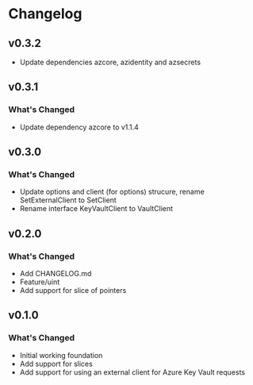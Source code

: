 # Changelog

## v0.3.2

* Update dependencies azcore, azidentity and azsecrets

## v0.3.1

### What's Changed

* Update dependency azcore to v1.1.4

## v0.3.0

### What's Changed

* Update options and client (for options) strucure, rename SetExternalClient to SetClient
* Rename interface KeyVaultClient to VaultClient

## v0.2.0

###  What's Changed

* Add CHANGELOG.md
* Feature/uint
* Add support for slice of pointers

## v0.1.0

### What's Changed

* Initial working foundation
* Add support for slices
* Add support for using an external client for Azure Key Vault requests
